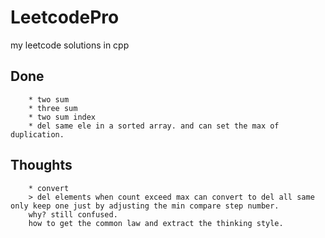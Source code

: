 # LeetcodePro
my leetcode solutions in cpp 


## Done
        * two sum
        * three sum
        * two sum index
        * del same ele in a sorted array. and can set the max of duplication.



## Thoughts
        * convert
        > del elements when count exceed max can convert to del all same only keep one just by adjusting the min compare step number.
        why? still confused.
        how to get the common law and extract the thinking style.


